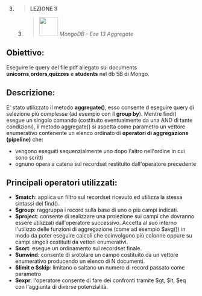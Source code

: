 3. > **LEZIONE 3**
     3. > *<img src="https://encrypted-tbn0.gstatic.com/images?q=tbn:ANd9GcT_AcD0p2W7Wghzsxl7WYRDntelrM7VCnlHaQ&usqp=CAU" style="width: 50px"></img>  MongoDB - Ese 13 Aggregate*
     
## Obiettivo:
Eseguire le query del file pdf allegato sui documents **unicorns**,**orders**,**quizzes** e **students** nel db 5B di Mongo.

## Descrizione:
E' stato utilizzato il metodo **aggregate()**, esso consente d eseguire query di selezione più complesse (ad esempio con il **group by**). Mentre find() esegue un singolo comando
(costituito eventualmente da una AND di tante condizioni), il metodo aggregate() si aspetta come parametro un vettore enumerativo contenente un elenco ordinato di **operatori di aggregazione (pipeline)** che:
- vengono eseguiti sequenzialmente uno dopo l'altro nell'ordine in cui sono scritti
- ognuno opera a catena sul recordset restituito dall'operatore precedente

## Principali operatori utilizzati:
- **$match**: applica un filtro sul recordset ricevuto ed utilizza la stessa sintassi del find().
- **$group**: raggruppa i record sulla base di uno o più campi indicati. 
- **$project**: consente di realizzare una proiezione sui campi che dovranno essere utilizzati dall'operatore successivo. Accetta al suo interno l'utilizzo delle funzioni di aggregazione 
(come ad esempio $avg()) in modo da poter eseguire calcoli che coinvolgono più colonne oppure su campi singoli costituiti da vettori enumerativi.
- **$sort**: esegue un ordinamento sul recordset finale.
- **$unwind**: consente di srotolare un campo costituito da un vettore enumerativo producendo un elenco di N documenti.
- **$limit e $skip**: limitano o saltano un numero di record passato come parametro
- **$expr**: l'operatore consente di fare dei confronti tramite $gt, $lt, $eq con l'aggiunta di diverse potenzialità.
